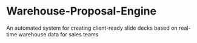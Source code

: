 # Warehouse-Proposal-Engine
An automated system for creating client-ready slide decks based on real-time warehouse data for sales teams
